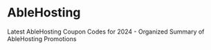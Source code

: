 # AbleHosting
Latest AbleHosting Coupon Codes for 2024 - Organized Summary of AbleHosting Promotions
